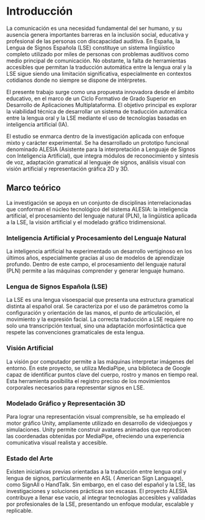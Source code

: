 # Introducción

La comunicación es una necesidad fundamental del ser humano, y su ausencia genera importantes barreras en la inclusión
social, educativa y profesional de las personas con discapacidad auditiva. En España, la Lengua de Signos Española (LSE)
constituye un sistema lingüístico completo utilizado por miles de personas con problemas auditivos como medio principal
de comunicación. No obstante, la falta de herramientas accesibles que permitan la traducción automática entre la lengua
oral y la LSE sigue siendo una limitación significativa, especialmente en contextos cotidianos donde no siempre se
dispone de intérpretes.

El presente trabajo surge como una propuesta innovadora desde el ámbito educativo, en el marco de un Ciclo Formativo de
Grado Superior en Desarrollo de Aplicaciones Multiplataforma. El objetivo principal es explorar la viabilidad técnica de
desarrollar un sistema de traducción automática entre la lengua oral y la LSE mediante el uso de tecnologías basadas en
inteligencia artificial (IA).

El estudio se enmarca dentro de la investigación aplicada con enfoque mixto y carácter experimental. Se ha
desarrollado un prototipo funcional denominado ALESIA (Asistente para la interpretación a Lenguaje de Signos con
Inteligencia Artificial), que integra módulos de reconocimiento y síntesis de voz, adaptación gramatical al lenguaje de
signos, análisis visual con visión artificial y representación gráfica 2D y 3D.

## Marco teórico

La investigación se apoya en un conjunto de disciplinas interrelacionadas que conforman el núcleo tecnológico del
sistema ALESIA: la inteligencia artificial, el procesamiento del lenguaje natural (PLN), la lingüística aplicada a la
LSE, la visión artificial y el modelado gráfico tridimensional.

### Inteligencia Artificial y Procesamiento del Lenguaje Natural

La inteligencia artificial ha experimentado un desarrollo vertiginoso en los últimos años, especialmente gracias al uso
de modelos de aprendizaje profundo. Dentro de este campo, el procesamiento del lenguaje natural (PLN) permite a las
máquinas comprender y generar lenguaje humano.

### Lengua de Signos Española (LSE)

La LSE es una lengua visoespacial que presenta una estructura gramatical distinta al español oral. Se caracteriza por el
uso de parámetros como la configuración y orientación de las manos, el punto de articulación, el movimiento y la
expresión facial. La correcta traducción a LSE requiere no solo una transcripción textual, sino una adaptación
morfosintáctica que respete las convenciones gramaticales de esta lengua.

### Visión Artificial

La visión por computador permite a las máquinas interpretar imágenes del entorno. En este proyecto, se utiliza
MediaPipe, una biblioteca de Google capaz de identificar puntos clave del cuerpo, rostro y manos en tiempo real. Esta
herramienta posibilita el registro preciso de los movimientos corporales necesarios para representar signos en LSE.

### Modelado Gráfico y Representación 3D

Para lograr una representación visual comprensible, se ha empleado el motor gráfico Unity, ampliamente utilizado en
desarrollo de videojuegos y simulaciones. Unity permite construir avatares animados que reproducen las coordenadas
obtenidas por MediaPipe, ofreciendo una experiencia comunicativa visual realista y accesible.

### Estado del Arte

Existen iniciativas previas orientadas a la traducción entre lengua oral y lengua de signos, particularmente en ASL (
American Sign Language), como SignAll o HandTalk. Sin embargo, en el caso del español y la LSE, las investigaciones y
soluciones prácticas son escasas. El proyecto ALESIA contribuye a llenar ese vacío, al integrar tecnologías accesibles y
validadas por profesionales de la LSE, presentando un enfoque modular, escalable y replicable.

